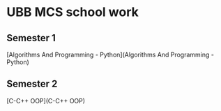 # UBB MCS school work
## Semester 1
[Algorithms And Programming - Python](Algorithms And Programming - Python)
## Semester 2
[C-C++ OOP](C-C++ OOP)
